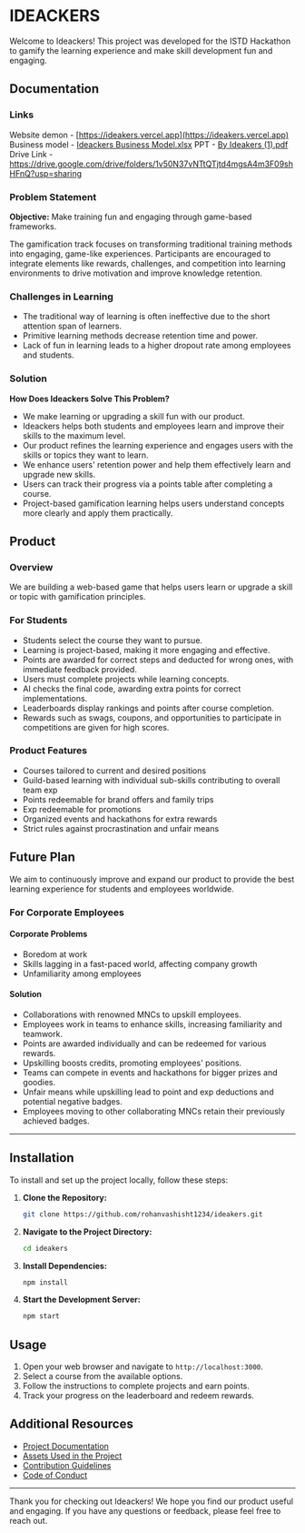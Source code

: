 # IDEACKERS

Welcome to Ideackers! This project was developed for the ISTD Hackathon to gamify the learning experience and make skill development fun and engaging.

## Documentation

### Links
Website demon - [https://ideakers.vercel.app](https://ideakers.vercel.app)
Business model  - [Ideackers Business Model.xlsx](https://github.com/user-attachments/files/18384209/Ideackers.Business.Model.xlsx)
PPT - [By Ideakers (1).pdf](https://github.com/user-attachments/files/18384210/By.Ideakers.1.pdf)
Drive Link - https://drive.google.com/drive/folders/1v50N37vNTtQTjtd4mgsA4m3F09shHFnQ?usp=sharing

### Problem Statement

**Objective:** Make training fun and engaging through game-based frameworks.

The gamification track focuses on transforming traditional training methods into engaging, game-like experiences. Participants are encouraged to integrate elements like rewards, challenges, and competition into learning environments to drive motivation and improve knowledge retention.

### Challenges in Learning

- The traditional way of learning is often ineffective due to the short attention span of learners.
- Primitive learning methods decrease retention time and power.
- Lack of fun in learning leads to a higher dropout rate among employees and students.

### Solution

**How Does Ideackers Solve This Problem?**

- We make learning or upgrading a skill fun with our product.
- Ideackers helps both students and employees learn and improve their skills to the maximum level.
- Our product refines the learning experience and engages users with the skills or topics they want to learn.
- We enhance users' retention power and help them effectively learn and upgrade new skills.
- Users can track their progress via a points table after completing a course.
- Project-based gamification learning helps users understand concepts more clearly and apply them practically.

## Product

### Overview

We are building a web-based game that helps users learn or upgrade a skill or topic with gamification principles.

### For Students

- Students select the course they want to pursue.
- Learning is project-based, making it more engaging and effective.
- Points are awarded for correct steps and deducted for wrong ones, with immediate feedback provided.
- Users must complete projects while learning concepts.
- AI checks the final code, awarding extra points for correct implementations.
- Leaderboards display rankings and points after course completion.
- Rewards such as swags, coupons, and opportunities to participate in competitions are given for high scores.

### Product Features

- Courses tailored to current and desired positions
- Guild-based learning with individual sub-skills contributing to overall team exp
- Points redeemable for brand offers and family trips
- Exp redeemable for promotions
- Organized events and hackathons for extra rewards
- Strict rules against procrastination and unfair means

## Future Plan

We aim to continuously improve and expand our product to provide the best learning experience for students and employees worldwide.

### For Corporate Employees

#### Corporate Problems

- Boredom at work
- Skills lagging in a fast-paced world, affecting company growth
- Unfamiliarity among employees

#### Solution

- Collaborations with renowned MNCs to upskill employees.
- Employees work in teams to enhance skills, increasing familiarity and teamwork.
- Points are awarded individually and can be redeemed for various rewards.
- Upskilling boosts credits, promoting employees' positions.
- Teams can compete in events and hackathons for bigger prizes and goodies.
- Unfair means while upskilling lead to point and exp deductions and potential negative badges.
- Employees moving to other collaborating MNCs retain their previously achieved badges.

---

## Installation

To install and set up the project locally, follow these steps:

1. **Clone the Repository:**
   ```bash
   git clone https://github.com/rohanvashisht1234/ideakers.git
   ```
2. **Navigate to the Project Directory:**
   ```bash
   cd ideakers
   ```
3. **Install Dependencies:**
   ```bash
   npm install
   ```
4. **Start the Development Server:**
   ```bash
   npm start
   ```

## Usage

1. Open your web browser and navigate to `http://localhost:3000`.
2. Select a course from the available options.
3. Follow the instructions to complete projects and earn points.
4. Track your progress on the leaderboard and redeem rewards.

## Additional Resources

- [Project Documentation](docs/documentation.md)
- [Assets Used in the Project](docs/assets.md)
- [Contribution Guidelines](docs/contributing.md)
- [Code of Conduct](docs/code_of_conduct.md)

---

Thank you for checking out Ideackers! We hope you find our product useful and engaging. If you have any questions or feedback, please feel free to reach out.
